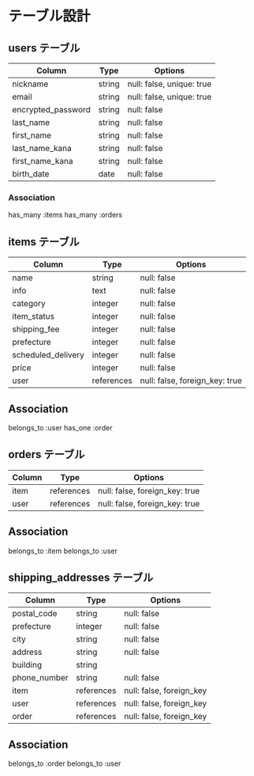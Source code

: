 # テーブル設計

## users テーブル

| Column             | Type   | Options                   |
| ------------------ | ------ | ------------------------- |
| nickname           | string | null: false, unique: true |
| email              | string | null: false, unique: true |
| encrypted_password | string | null: false               |
| last_name          | string | null: false               |
| first_name         | string | null: false               |
| last_name_kana     | string | null: false               |
| first_name_kana    | string | null: false               |
| birth_date         | date   | null: false               |

### Association

has_many :items
has_many :orders

## items テーブル

| Column              | Type       | Options                        |
| ------------------- | ---------- | ------------------------------ |
| name                | string     | null: false                    |
| info                | text       | null: false                    |
| category            | integer    | null: false                    |
| item_status         | integer    | null: false                    |
| shipping_fee        | integer    | null: false                    |
| prefecture          | integer    | null: false                    |
| scheduled_delivery  | integer    | null: false                    |
| price               | integer    | null: false                    |
| user                | references | null: false, foreign_key: true |

## Association

belongs_to :user
has_one :order

## orders テーブル

| Column | Type      | Options                        |
| ------ | --------- | ------------------------------ |
| item   |references | null: false, foreign_key: true |
| user   |references | null: false, foreign_key: true |

## Association

belongs_to :item
belongs_to :user

## shipping_addresses テーブル

| Column       | Type       | Options                  |
| ------------ | ---------- | ------------------------ |
| postal_code  | string     | null: false              |
| prefecture   | integer    | null: false              |
| city         | string     | null: false              |
| address      | string     | null: false              |
| building     | string     |                          |
| phone_number | string     | null: false              |
| item         | references | null: false, foreign_key |
| user         | references | null: false, foreign_key |
| order        | references | null: false, foreign_key |

## Association

belongs_to :order
belongs_to :user